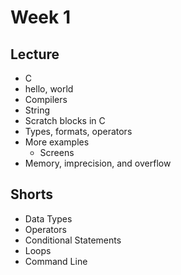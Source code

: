# Week 1

## Lecture

* C
* hello, world
* Compilers
* String
* Scratch blocks in C
* Types, formats, operators
* More examples
    * Screens
* Memory, imprecision, and overflow

## Shorts
* Data Types
* Operators
* Conditional Statements
* Loops
* Command Line